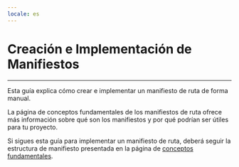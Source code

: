 ```yaml
---
locale: es
---
```

# Creación e Implementación de Manifiestos

---

Esta guía explica cómo crear e implementar un manifiesto de ruta de forma manual.

La página de conceptos fundamentales de los manifiestos de ruta ofrece más información sobre qué son los manifiestos y por qué podrían ser útiles para tu proyecto.

Si sigues esta guía para implementar un manifiesto de ruta, deberá seguir la estructura de manifiesto presentada en la página de [conceptos fundamentales](https://cookbook.arweave.dev/concepts/manifests.html).